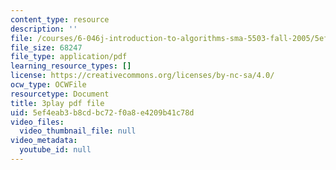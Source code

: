 ```yaml
---
content_type: resource
description: ''
file: /courses/6-046j-introduction-to-algorithms-sma-5503-fall-2005/5ef4eab3b8cdbc72f0a8e4209b41c78d_qh5lSHCBiRs.pdf
file_size: 68247
file_type: application/pdf
learning_resource_types: []
license: https://creativecommons.org/licenses/by-nc-sa/4.0/
ocw_type: OCWFile
resourcetype: Document
title: 3play pdf file
uid: 5ef4eab3-b8cd-bc72-f0a8-e4209b41c78d
video_files:
  video_thumbnail_file: null
video_metadata:
  youtube_id: null
---
```

